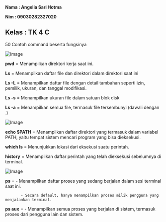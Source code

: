**Nama   : Angelia Sari Hotma**

**Nim    : 09030282327020**

**Kelas  : TK 4 C**
--
50 Contoh command beserta fungsinya

![Image](https://github.com/user-attachments/assets/550cd60a-77f7-48c1-ac54-5ed956e7ba12)

**pwd**  = Menampilkan direktori kerja saat ini.

**Ls**   = Menampilkan daftar file dan direktori dalam direktori saat ini

**Ls -L** = Menampilkan daftar file dengan detail tambahan seperti izin, pemilik, ukuran, dan tanggal modifikasi.

**Ls -s** = Menampilkan ukuran file dalam satuan blok disk

**Ls -a** = Menampilkan semua file, termasuk file tersembunyi (dawali dengan .)

![Image](https://github.com/user-attachments/assets/cdb5cefb-6dfb-4846-a243-b9af8990bda1)

**echo $PATH** = Menampilkan daftar direktori yang termasuk dalam variabel PATH, yaitu tempat sistem mencari program yang bisa dieksekusi.

**which ls**  = Menunjukkan lokasi dari eksekusi suatu perintah.

**history**   = Menampilkan daftar perintah yang telah dieksekusi sebelumnya di terminal.


![Image](https://github.com/user-attachments/assets/287f4b86-e039-4760-9dcb-028c2a1694bc)

**ps**   = - Menampilkan daftar proses yang sedang berjalan dalam sesi terminal saat ini.

           - Secara default, hanya menampilkan proses milik pengguna yang menjalankan terminal.
           
**ps aux** = - Menampilkan semua proses yang berjalan di sistem, termasuk proses dari pengguna lain dan sistem.








